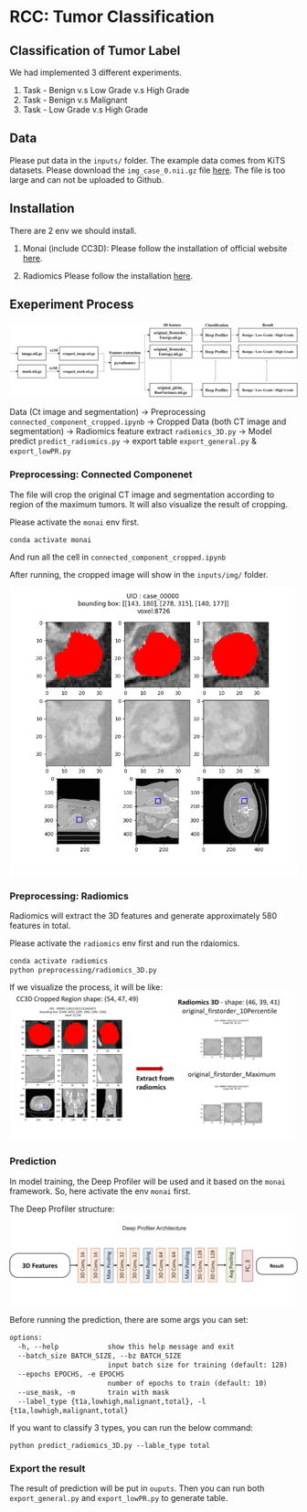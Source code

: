 # RCC: Tumor Classification

## Classification of Tumor Label
We had implemented 3 different experiments. 
1. Task - Benign v.s Low Grade v.s High Grade
2. Task - Benign v.s Malignant
3. Task - Low Grade v.s High Grade

## Data
Please put data in the `inputs/` folder. The example data comes from KiTS datasets. Please download the `img_case_0.nii.gz` file [here](https://drive.google.com/file/d/1YMkDObtnUcdLIiUebf6PdOe0Bdr4ragn/view?usp=sharing). The file is too large and can not be uploaded to Github.

## Installation
There are 2 env we should install.
1. Monai (include CC3D):
Please follow the installation of official website [here](https://docs.monai.io/en/stable/installation.html).

2. Radiomics
Please follow the installation [here](https://github.com/LinYuXuan-judy/KidneyTumorclassification).

## Exeperiment Process
![process](image\image.png)

Data (Ct image and segmentation) -> Preprocessing `connected_component_cropped.ipynb` -> Cropped Data (both CT image and segmentation) -> Radiomics feature extract `radiomics_3D.py` -> Model predict `predict_radiomics.py` -> export table `export_general.py` & `export_lowPR.py`

### Preprocessing: Connected Componenet
The file will crop the original CT image and segmentation according to region of the maximum tumors. It will also visualize the result of cropping.

Please activate the `monai` env first.
```
conda activate monai
```

And run all the cell in `connected_component_cropped.ipynb`

After running, the cropped image will show in the `inputs/img/` folder.

![case](image\case_00000.png)

### Preprocessing: Radiomics
Radiomics will extract the 3D features and generate approximately 580 features in total.

Please activate the `radiomics` env first and run the rdaiomics.

```
conda activate radiomics
python preprocessing/radiomics_3D.py
```

If we visualize the process, it will be like:
![extraction](image\extraction.png)

### Prediction
In model training, the Deep Profiler will be used and it based on the `monai` framework. So, here activate the env `monai` first.

The Deep Profiler structure:
![model](image\model.png)

Before running the prediction, there are some args you can set:
```
options:
  -h, --help            show this help message and exit
  --batch_size BATCH_SIZE, --bz BATCH_SIZE
                        input batch size for training (default: 128)
  --epochs EPOCHS, -e EPOCHS
                        number of epochs to train (default: 10)
  --use_mask, -m        train with mask
  --label_type {t1a,lowhigh,malignant,total}, -l {t1a,lowhigh,malignant,total}
```

If you want to classify 3 types, you can run the below command:
```
python predict_radiomics_3D.py --lable_type total
```

### Export the result
The result of prediction will be put in `ouputs`. Then you can run both `export_general.py` and `export_lowPR.py` to generate table.
